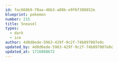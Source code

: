 ```yaml
---
id: fac668b9-70aa-46b3-a08b-e9f6f308852e
blueprint: pokemon
number: 215
title: Sneasel
types:
  - dark
  - ice
author: 4d8d6ede-5963-429f-9c2f-74b897007e0c
updated_by: 4d8d6ede-5963-429f-9c2f-74b897007e0c
updated_at: 1716088672
---
```

